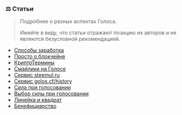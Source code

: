 ### ⚖️ Статьи

> Подробнее о разных аспектах Голоса.  
>   
> Имейте в виду, что статьи отражают позицию их авторов и не являются безусловной рекомендацией.

* [Способы заработка](/1-introduction/zarabotok.md)
* [Просто о блокчейне](/1-introduction/prosto-o-blokcheine.md)
* [КриптоТермины](/1-introduction/kriptotermini.md)
* [Смайлики на Голосе](/1-introduction/smailiki-na-golose.md)
* [Сервис steemul.ru](1-introduction/steemulru.md)
* [Сервис golos.cf/history](golos.cf/history)
* [Сила при голосовании](/1-introduction/chto-takoe-sila-golosovaniya-i-skolko-postov-mozhno-laikat-za-sutki.md)
* [Выбор силы при голосовании](/1-introduction/chto-takoe-sila-golosovaniya-i-skolko-postov-mozhno-laikat-za-sutki.md)
* [Линейка и квадрат](tekuschaya-ekonomicheskaya-model-viplat-za-posti-na-golose.md)
* [Бенефициарство](1-introduction/benefitsiarstvo.md)



